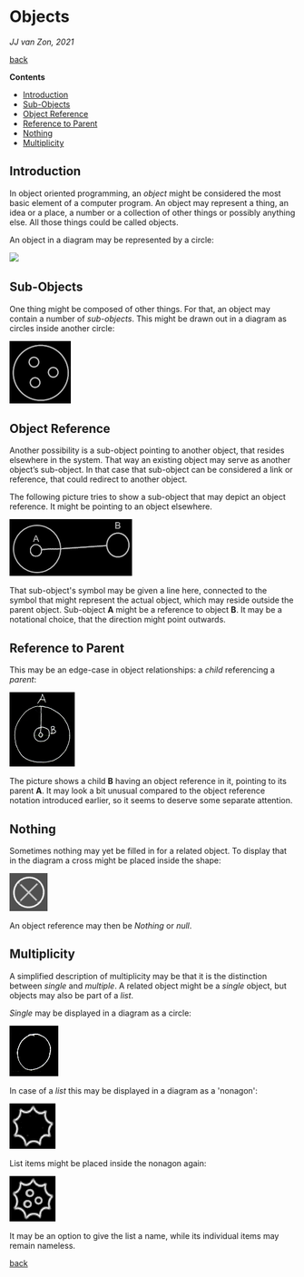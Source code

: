 ﻿Objects
=======

*JJ van Zon, 2021*

[back](../../)

__Contents__

- [Introduction](#introduction)
- [Sub-Objects](#sub-objects)
- [Object Reference](#object-reference)
- [Reference to Parent](#reference-to-parent)
- [Nothing](#nothing)
- [Multiplicity](#multiplicity)

Introduction
------------

In object oriented programming, an *object* might be considered the most basic element of a computer program. An object may represent a thing, an idea or a place, a number or a collection of other things or possibly anything else. All those things could be called objects.

An object in a diagram may be represented by a circle:

![](images/Objects.001.png)

Sub-Objects
-----------

One thing might be composed of other things. For that, an object may contain a number of *sub-objects*. This might be drawn out in a diagram as circles inside another circle:

![](images/Objects.002.png)

Object Reference
----------------

Another possibility is a sub-object pointing to another object, that resides elsewhere in the system. That way an existing object may serve as another object’s sub-object. In that case that sub-object can be considered a link or reference, that could redirect to another object.

The following picture tries to show a sub-object that may depict an object reference. It might be pointing to an object elsewhere.

![](images/Objects.003.png)

That sub-object's symbol may be given a line here, connected to the symbol that might represent the actual object, which may reside outside the parent object. Sub-object __A__ might be a reference to object __B__. It may be a notational choice, that the direction might point outwards.

Reference to Parent
-------------------

This may be an edge-case in object relationships: a *child* referencing a *parent*:

![](images/reference-to-parent.png)

The picture shows a child __B__ having an object reference in it, pointing to its parent __A__. It may look a bit unusual compared to the object reference notation introduced earlier, so it seems to deserve some separate attention.

Nothing
-------

Sometimes nothing may yet be filled in for a related object. To display that in the diagram a cross might be placed inside the shape:

![](images/Objects.004.png)

An object reference may then be *Nothing* or *null*.

Multiplicity
------------

A simplified description of multiplicity may be that it is the distinction between *single* and *multiple*. A related object might be a *single* object, but objects may also be part of a *list*.

*Single* may be displayed in a diagram as a circle:

![](images/Objects.005.png)

In case of a *list* this may be displayed in a diagram as a 'nonagon':

![](images/Objects.006.png)

List items might be placed inside the nonagon again:

![](images/Objects.007.png)

It may be an option to give the list a name, while its individual items may remain nameless.

[back](../../)